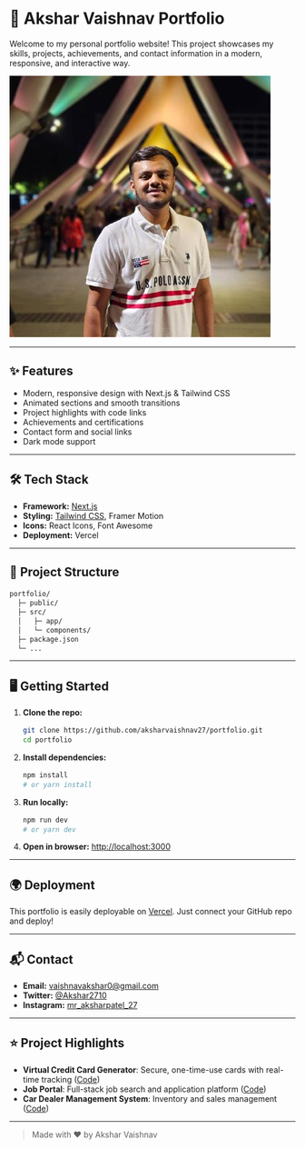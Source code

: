 # 🚀 Akshar Vaishnav Portfolio

Welcome to my personal portfolio website! This project showcases my skills, projects, achievements, and contact information in a modern, responsive, and interactive way.

![Portfolio Screenshot](public/profile.jpeg)

---

## ✨ Features

- Modern, responsive design with Next.js & Tailwind CSS
- Animated sections and smooth transitions
- Project highlights with code links
- Achievements and certifications
- Contact form and social links
- Dark mode support

---

## 🛠️ Tech Stack

- **Framework:** [Next.js](https://nextjs.org/)
- **Styling:** [Tailwind CSS](https://tailwindcss.com/), Framer Motion
- **Icons:** React Icons, Font Awesome
- **Deployment:** Vercel

---

## 📂 Project Structure

```
portfolio/
  ├─ public/
  ├─ src/
  │   ├─ app/
  │   └─ components/
  ├─ package.json
  └─ ...
```

---

## 🖥️ Getting Started

1. **Clone the repo:**
   ```bash
   git clone https://github.com/aksharvaishnav27/portfolio.git
   cd portfolio
   ```
2. **Install dependencies:**
   ```bash
   npm install
   # or yarn install
   ```
3. **Run locally:**
   ```bash
   npm run dev
   # or yarn dev
   ```
4. **Open in browser:**
   [http://localhost:3000](http://localhost:3000)

---

## 🌍 Deployment

This portfolio is easily deployable on [Vercel](https://vercel.com/). Just connect your GitHub repo and deploy!

---

## 📬 Contact

- **Email:** vaishnavakshar0@gmail.com
- **Twitter:** [@Akshar2710](https://x.com/Akshar2710)
- **Instagram:** [mr_aksharpatel_27](https://www.instagram.com/mr_aksharpatel_27?igsh=MWQ2N2Q1ZXI3cWk0)

---

## ⭐️ Project Highlights

- **Virtual Credit Card Generator**: Secure, one-time-use cards with real-time tracking ([Code](https://github.com/aksharvaishnav27/Virtual-credit-card))
- **Job Portal**: Full-stack job search and application platform ([Code](https://github.com/aksharvaishnav27/job_portal))
- **Car Dealer Management System**: Inventory and sales management ([Code](https://github.com/aksharvaishnav27/Car-Management-System))

---

> Made with ❤️ by Akshar Vaishnav